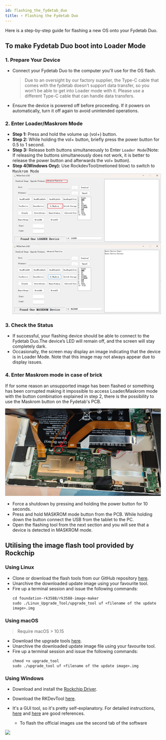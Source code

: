 ```yaml
---
id: flashing_the_fydetab_duo
title: ⚡️ Flashing the Fydetab Duo
---
```


Here is a step-by-step guide for flashing a new OS onto your Fydetab Duo.

## To make Fydetab Duo boot into Loader Mode

### 1. Prepare Your Device

- Connect your Fydetab Duo to the computer you'll use for the OS flash.
  >Due to an oversight by our factory supplier, the Type-C cable that comes with the fydetab doesn’t support data transfer, so you won’t be able to get into Loader mode with it. Please use a different Type-C cable that can handle data transfers.
- Ensure the device is powered off before proceeding. If it powers on automatically, turn it off again to avoid unintended operations.

### 2. Enter Loader/Maskrom Mode

- **Step 1:** Press and hold the volume up (vol+) button.
- **Step 2:** While holding the vol+ button, briefly press the power button for 0.5 to 1 second.
- **Step 3:** Release both buttons simultaneously to Enter `Loader Mode`(Note: If releasing the buttons simultaneously does not work, it is better to release the power button and afterwards the vol+ button).
- **Step 4(Windows Ony):** Use RockdevTool(metioned blow) to switch to `Maskrom Mode`
![](/img/go_maskrom_mode.png)
![](/img/maskrom_mode_in_rockdev.png)


### 3. Check the Status

- If successful, your flashing device should be able to connect to the Fydetab Duo.The device’s LED will remain off, and the screen will stay completely dark.
- Occasionally, the screen may display an image indicating that the device is in Loader Mode. Note that this image may not always appear due to display issues.

### 4. Enter Maskrom mode in case of brick

If for some reason an unsupported image has been flashed or something has been corrupted making it impossible to access Loader/Maskrom mode with the button combination explained in step 2, there is the possibility to use the Maskrom button on the Fydetab's PCB. 

![](/img/fydetab_maskrom_button_pcb.jpg)

- Force a shutdown by pressing and holding the power button for 10 seconds.
- Press and hold MASKROM mode button from the PCB. While holding down the button connect the USB from the tablet to the PC.
- Open the flashing tool from the next section and you will see that a device is detected in MASKROM mode.

## Utilising the image flash tool provided by Rockchip

### Using Linux

- Clone or download the flash tools from our GitHub repository [here](https://github.com/openFyde/foundation-rk3588/tree/main/rk3588-image-maker).
- Unarchive the downloaded update image using your favourite tool.
- Fire up a terminal session and issue the following commands:
  ```
  cd foundation-rk3588/rk3588-image-maker
  sudo ./Linux_Upgrade_Tool/upgrade_tool uf <filename of the update image>.img
    ```


### Using macOS

> Require macOS > 10.15
- Download the upgrade tools [here](https://download.fydeos.io/utils/upgrade_tool_v2.3_mac.zip).
- Unarchive the downloaded update image file using your favourite tool.
- Fire up a terminal session and issue the following commands:
  ```
  chmod +x upgrade_tool
  sudo ./upgrade_tool uf <filename of the update image>.img
  ```

### Using Windows

- Download and install the [Rockchip Driver](https://dl.radxa.com/tools/windows/DriverAssitant_v5.0.zip).
- Download the RKDevTool [here](https://download.fydeos.io/utils/windows_RKDevTool_Release_v2.92.zip).
- It's a GUI tool, so it's pretty self-explanatory. For detailed instructions, [here](https://wiki.radxa.com/Android/android_tool) and [here](https://opensource.rock-chips.com/wiki_AndroidTool) are good references.
  
  - To flash the official images use the second tab of the software

![](/img/flashing_official_imges_windows.png)
